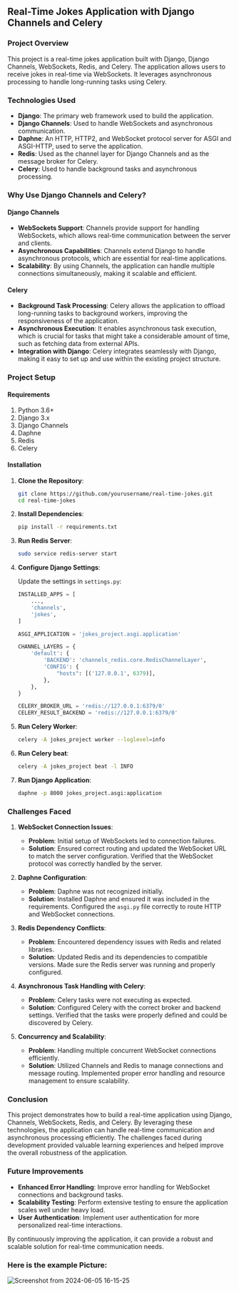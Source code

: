 ## Real-Time Jokes Application with Django Channels and Celery

### Project Overview

This project is a real-time jokes application built with Django, Django Channels, WebSockets, Redis, and Celery. The application allows users to receive jokes in real-time via WebSockets. It leverages asynchronous processing to handle long-running tasks using Celery.

### Technologies Used

- **Django**: The primary web framework used to build the application.
- **Django Channels**: Used to handle WebSockets and asynchronous communication.
- **Daphne**: An HTTP, HTTP2, and WebSocket protocol server for ASGI and ASGI-HTTP, used to serve the application.
- **Redis**: Used as the channel layer for Django Channels and as the message broker for Celery.
- **Celery**: Used to handle background tasks and asynchronous processing.

### Why Use Django Channels and Celery?

#### Django Channels

- **WebSockets Support**: Channels provide support for handling WebSockets, which allows real-time communication between the server and clients.
- **Asynchronous Capabilities**: Channels extend Django to handle asynchronous protocols, which are essential for real-time applications.
- **Scalability**: By using Channels, the application can handle multiple connections simultaneously, making it scalable and efficient.

#### Celery

- **Background Task Processing**: Celery allows the application to offload long-running tasks to background workers, improving the responsiveness of the application.
- **Asynchronous Execution**: It enables asynchronous task execution, which is crucial for tasks that might take a considerable amount of time, such as fetching data from external APIs.
- **Integration with Django**: Celery integrates seamlessly with Django, making it easy to set up and use within the existing project structure.

### Project Setup

#### Requirements

1. Python 3.6+
2. Django 3.x
3. Django Channels
4. Daphne
5. Redis
6. Celery

#### Installation

1. **Clone the Repository**:

   ```bash
   git clone https://github.com/yourusername/real-time-jokes.git
   cd real-time-jokes
   ```

2. **Install Dependencies**:

   ```bash
   pip install -r requirements.txt
   ```

3. **Run Redis Server**:

   ```bash
   sudo service redis-server start
   ```

4. **Configure Django Settings**:

   Update the settings in `settings.py`:

   ```python
   INSTALLED_APPS = [
       ...,
       'channels',
       'jokes',
   ]

   ASGI_APPLICATION = 'jokes_project.asgi.application'

   CHANNEL_LAYERS = {
       'default': {
           'BACKEND': 'channels_redis.core.RedisChannelLayer',
           'CONFIG': {
               "hosts": [('127.0.0.1', 6379)],
           },
       },
   }

   CELERY_BROKER_URL = 'redis://127.0.0.1:6379/0'
   CELERY_RESULT_BACKEND = 'redis://127.0.0.1:6379/0'
   ```

5.                    
   **Run Celery Worker**:

   ```bash
   celery -A jokes_project worker --loglevel=info
   ```
6.                    
   **Run Celery beat**:

   ```bash
   celery -A jokes_project beat -l INFO
   ```

7. **Run Django Application**:

   ```bash
   daphne -p 8000 jokes_project.asgi:application
   ```

### Challenges Faced

1. **WebSocket Connection Issues**:
   - **Problem**: Initial setup of WebSockets led to connection failures.
   - **Solution**: Ensured correct routing and updated the WebSocket URL to match the server configuration. Verified that the WebSocket protocol was correctly handled by the server.

2. **Daphne Configuration**:
   - **Problem**: Daphne was not recognized initially.
   - **Solution**: Installed Daphne and ensured it was included in the requirements. Configured the `asgi.py` file correctly to route HTTP and WebSocket connections.

3. **Redis Dependency Conflicts**:
   - **Problem**: Encountered dependency issues with Redis and related libraries.
   - **Solution**: Updated Redis and its dependencies to compatible versions. Made sure the Redis server was running and properly configured.

4. **Asynchronous Task Handling with Celery**:
   - **Problem**: Celery tasks were not executing as expected.
   - **Solution**: Configured Celery with the correct broker and backend settings. Verified that the tasks were properly defined and could be discovered by Celery.

5. **Concurrency and Scalability**:
   - **Problem**: Handling multiple concurrent WebSocket connections efficiently.
   - **Solution**: Utilized Channels and Redis to manage connections and message routing. Implemented proper error handling and resource management to ensure scalability.

### Conclusion

This project demonstrates how to build a real-time application using Django, Channels, WebSockets, Redis, and Celery. By leveraging these technologies, the application can handle real-time communication and asynchronous processing efficiently. The challenges faced during development provided valuable learning experiences and helped improve the overall robustness of the application.

### Future Improvements

- **Enhanced Error Handling**: Improve error handling for WebSocket connections and background tasks.
- **Scalability Testing**: Perform extensive testing to ensure the application scales well under heavy load.
- **User Authentication**: Implement user authentication for more personalized real-time interactions.

By continuously improving the application, it can provide a robust and scalable solution for real-time communication needs.

### Here is the example Picture:

![Screenshot from 2024-06-05 16-15-25](https://github.com/Arifshariar7/real-time-jokes/assets/23001498/6022fc94-4f5a-4a4a-9caf-46d66d29502b)

